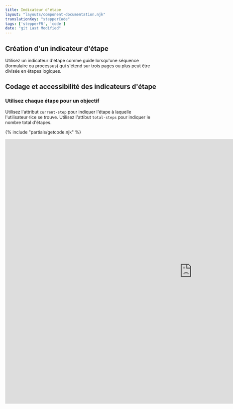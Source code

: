 ```yaml
---
title: Indicateur d'étape
layout: "layouts/component-documentation.njk"
translationKey: "stepperCode"
tags: ['stepperFR', 'code']
date: "git Last Modified"
---
```


## Création d'un indicateur d'étape

Utilisez un indicateur d'étape comme guide lorsqu'une séquence (formulaire ou processus) qui s'étend sur trois pages ou plus peut être divisée en étapes logiques.

## Codage et accessibilité des indicateurs d'étape

### Utilisez chaque étape pour un objectif

Utilisez l'attribut `current-step` pour indiquer l'étape à laquelle l'utilisateur·rice se trouve. Utilisez l'attibut `total-steps` pour indiquer le nombre total d'étapes.

{% include "partials/getcode.njk" %}

<div class="iframe-container">
  <iframe
    title="Survol des propriétés et des évènements relatifs à gcds-stepper."
    src="https://cds-snc.github.io/gcds-components/iframe.html?viewMode=docs&singleStory=true&id=components-stepper--events-properties"
    width="1200"
    height="850"
    style="display: block; margin: 0 auto;"
    frameBorder="0"
    allow="clipboard-write"
  ></iframe>
</div>
